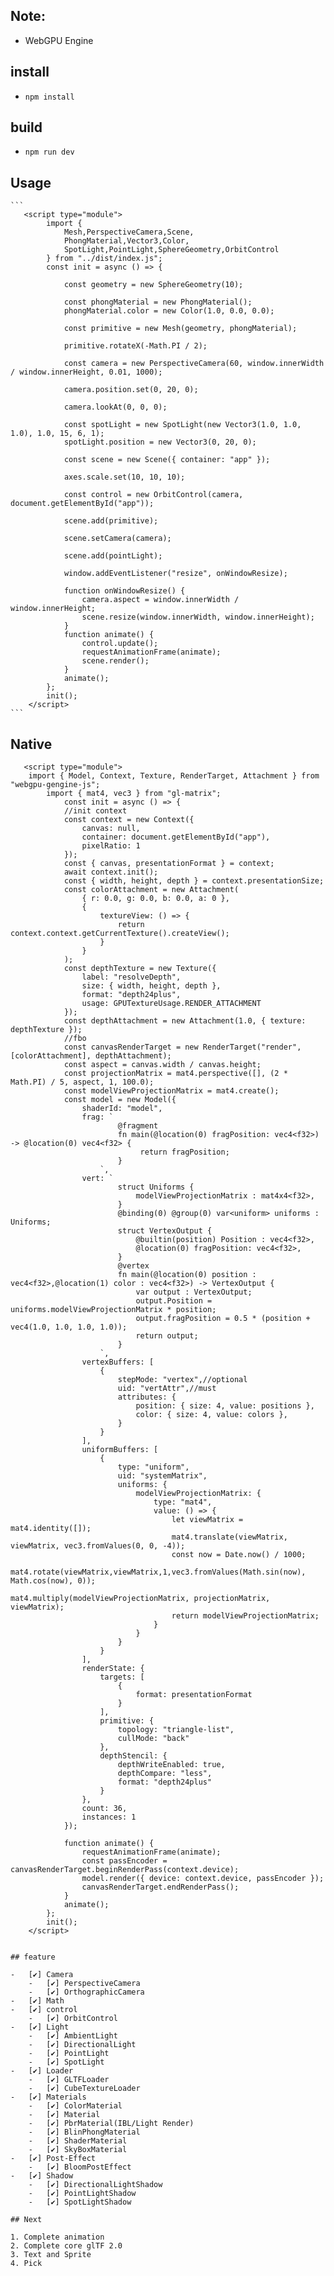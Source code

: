 ## Note:

-   WebGPU Engine

## install

-   `npm install`

## build

-   `npm run dev`

## Usage

    ```
       <script type="module">
            import {
                Mesh,PerspectiveCamera,Scene,
                PhongMaterial,Vector3,Color,
                SpotLight,PointLight,SphereGeometry,OrbitControl
            } from "../dist/index.js";
            const init = async () => {

                const geometry = new SphereGeometry(10);

                const phongMaterial = new PhongMaterial();
                phongMaterial.color = new Color(1.0, 0.0, 0.0);

                const primitive = new Mesh(geometry, phongMaterial);

                primitive.rotateX(-Math.PI / 2);

                const camera = new PerspectiveCamera(60, window.innerWidth / window.innerHeight, 0.01, 1000);

                camera.position.set(0, 20, 0);

                camera.lookAt(0, 0, 0);

                const spotLight = new SpotLight(new Vector3(1.0, 1.0, 1.0), 1.0, 15, 6, 1);
                spotLight.position = new Vector3(0, 20, 0);

                const scene = new Scene({ container: "app" });

                axes.scale.set(10, 10, 10);

                const control = new OrbitControl(camera, document.getElementById("app"));

                scene.add(primitive);

                scene.setCamera(camera);

                scene.add(pointLight);

                window.addEventListener("resize", onWindowResize);

                function onWindowResize() {
                    camera.aspect = window.innerWidth / window.innerHeight;
                    scene.resize(window.innerWidth, window.innerHeight);
                }
                function animate() {
                    control.update();
                    requestAnimationFrame(animate);
                    scene.render();
                }
                animate();
            };
            init();
        </script>
    ```

## Native

       <script type="module">
       	import { Model, Context, Texture, RenderTarget, Attachment } from "webgpu-gengine-js";
    		import { mat4, vec3 } from "gl-matrix";
            	const init = async () => {
                //init context
    			const context = new Context({
    				canvas: null,
    				container: document.getElementById("app"),
    				pixelRatio: 1
    			});
    			const { canvas, presentationFormat } = context;
    			await context.init();
    			const { width, height, depth } = context.presentationSize;
    			const colorAttachment = new Attachment(
    				{ r: 0.0, g: 0.0, b: 0.0, a: 0 },
    				{
    					textureView: () => {
    						return context.context.getCurrentTexture().createView();
    					}
    				}
    			);
    			const depthTexture = new Texture({
    				label: "resolveDepth",
    				size: { width, height, depth },
    				format: "depth24plus",
    				usage: GPUTextureUsage.RENDER_ATTACHMENT
    			});
    			const depthAttachment = new Attachment(1.0, { texture: depthTexture });
                //fbo
    			const canvasRenderTarget = new RenderTarget("render", [colorAttachment], depthAttachment);
    			const aspect = canvas.width / canvas.height;
    			const projectionMatrix = mat4.perspective([], (2 * Math.PI) / 5, aspect, 1, 100.0);
    			const modelViewProjectionMatrix = mat4.create();
    			const model = new Model({
    				shaderId: "model",
    				frag: `
                            @fragment
                            fn main(@location(0) fragPosition: vec4<f32>) -> @location(0) vec4<f32> {
                                 return fragPosition;
                            }
                        `,
    				vert: `
                            struct Uniforms {
                                modelViewProjectionMatrix : mat4x4<f32>,
                            }
                            @binding(0) @group(0) var<uniform> uniforms : Uniforms;
                            struct VertexOutput {
                                @builtin(position) Position : vec4<f32>,
                                @location(0) fragPosition: vec4<f32>,
                            }
                            @vertex
                            fn main(@location(0) position : vec4<f32>,@location(1) color : vec4<f32>) -> VertexOutput {
                                var output : VertexOutput;
                                output.Position = uniforms.modelViewProjectionMatrix * position;
                                output.fragPosition = 0.5 * (position + vec4(1.0, 1.0, 1.0, 1.0));
                                return output;
                            }
                        `,
    				vertexBuffers: [
    					{
    						stepMode: "vertex",//optional
    						uid: "vertAttr",//must
    						attributes: {
    							position: { size: 4, value: positions },
    							color: { size: 4, value: colors },
    						}
    					}
    				],
    				uniformBuffers: [
    					{
    						type: "uniform",
    						uid: "systemMatrix",
    						uniforms: {
    							modelViewProjectionMatrix: {
    								type: "mat4",
    								value: () => {
    									let viewMatrix = mat4.identity([]);
    									mat4.translate(viewMatrix, viewMatrix, vec3.fromValues(0, 0, -4));
    									const now = Date.now() / 1000;
    									mat4.rotate(viewMatrix,viewMatrix,1,vec3.fromValues(Math.sin(now), Math.cos(now), 0));
    									mat4.multiply(modelViewProjectionMatrix, projectionMatrix, viewMatrix);
    									return modelViewProjectionMatrix;
    								}
    							}
    						}
    					}
    				],
    				renderState: {
    					targets: [
    						{
    							format: presentationFormat
    						}
    					],
    					primitive: {
    						topology: "triangle-list",
    						cullMode: "back"
    					},
    					depthStencil: {
    						depthWriteEnabled: true,
    						depthCompare: "less",
    						format: "depth24plus"
    					}
    				},
    				count: 36,
    				instances: 1
    			});

    			function animate() {
    				requestAnimationFrame(animate);
    				const passEncoder = canvasRenderTarget.beginRenderPass(context.device);
    				model.render({ device: context.device, passEncoder });
    				canvasRenderTarget.endRenderPass();
    			}
    			animate();
    		};
    		init();
        </script>

  <script type="module">
    	
</script>

```

## feature

-   [✔] Camera
    -   [✔] PerspectiveCamera
    -   [✔] OrthographicCamera
-   [✔] Math
-   [✔] control
    -   [✔] OrbitControl
-   [✔] Light
    -   [✔] AmbientLight
    -   [✔] DirectionalLight
    -   [✔] PointLight
    -   [✔] SpotLight
-   [✔] Loader
    -   [✔] GLTFLoader
    -   [✔] CubeTextureLoader
-   [✔] Materials
    -   [✔] ColorMaterial
    -   [✔] Material
    -   [✔] PbrMaterial(IBL/Light Render)
    -   [✔] BlinPhongMaterial
    -   [✔] ShaderMaterial
    -   [✔] SkyBoxMaterial
-   [✔] Post-Effect
    -   [✔] BloomPostEffect
-   [✔] Shadow
    -   [✔] DirectionalLightShadow
    -   [✔] PointLightShadow
    -   [✔] SpotLightShadow

## Next

1. Complete animation
2. Complete core glTF 2.0
3. Text and Sprite
4. Pick
```
